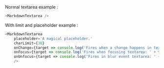 Normal textarea example :

```js
<MarkdownTextarea />
```

With limit and placeholder example :

```js
<MarkdownTextarea
    placeholder='A magical placeholder.'
    charLimit={30}
    onChange={target => console.log('Fires when a change happens in textarea: ' + target)}
    onFocus={target => console.log('Fires when focusing textarea: ' + target)}
    onUnfocus={target => console.log('Fires in blur event textarea: ' + target)}
    />
```
